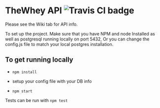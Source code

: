 # TheWhey API        ![Travis CI badge](https://api.travis-ci.org/RyanSadowski/TheWheyAPI.svg?branch=master)


Please see the Wiki tab for API info. 

To set up the project. Make sure that you have NPM and node Installed as well as postgresql running locally on port 5432, Or you can change the config.js file to match your local postgres installation. 


## To get running locally

* `npm install`

* setup your config file with your DB info

* `npm start`

Tests can be run with `npm test`
